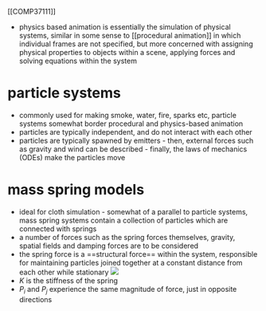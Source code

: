 [[COMP37111]]

- physics based animation is essentially the simulation of physical systems, similar in some sense to [[procedural animation]] in which individual frames are not specified, but more concerned with assigning physical properties to objects within a scene, applying forces and solving equations within the system

# particle systems
- commonly used for making smoke, water, fire, sparks etc, particle systems somewhat border procedural and physics-based animation
- particles are typically independent, and do not interact with each other
- particles are typically spawned by emitters - then, external forces such as gravity and wind can be described - finally, the laws of mechanics (ODEs) make the particles move

# mass spring models
- ideal for cloth simulation - somewhat of a parallel to particle systems, mass spring systems contain a collection of particles which are connected with springs 
- a number of forces such as the spring forces themselves, gravity, spatial fields and damping forces are to be considered
- the spring force is a ==structural force== within the system, responsible for maintaining particles joined together at a constant distance from each other while stationary
![](https://i.imgur.com/5aGbThq.png)
- $K$ is the stiffness of the spring
- $P_i$ and $P_j$ experience the same magnitude of force, just in opposite directions